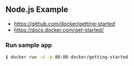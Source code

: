 ## Node.js Example

- https://github.com/docker/getting-started
- https://docs.docker.com/get-started/

### Run sample app

```bash
$ docker run -d -p 80:80 docker/getting-started
```

